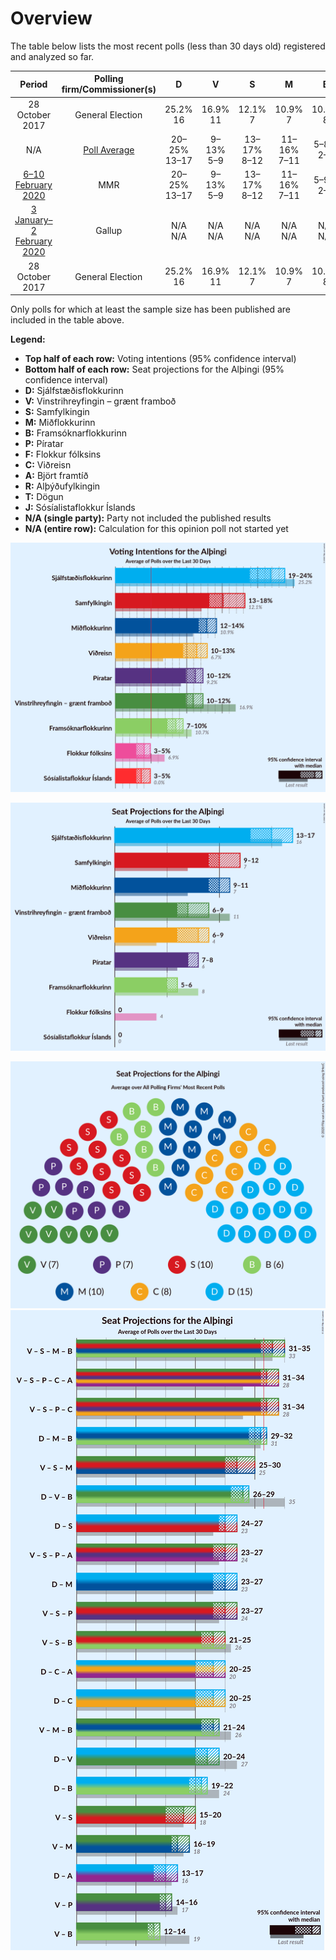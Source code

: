 # Overview

The table below lists the most recent polls (less than 30 days old) registered and analyzed so far.

| Period     | Polling firm/Commissioner(s) | D | V | S | M | B | P | F | C | A | R | T | J |
|:----------:|:----------------------------:|:--:|:--:|:--:|:--:|:--:|:--:|:--:|:--:|:--:|:--:|:--:|:--:|
| 28 October 2017 | General Election | 25.2% <br> 16 | 16.9% <br> 11 | 12.1% <br> 7 | 10.9% <br> 7 | 10.7% <br> 8 | 9.2% <br> 6 | 6.9% <br> 4 | 6.7% <br> 4 | 1.2% <br> 0 | 0.2% <br> 0 | 0.1% <br> 0 | 0.0% <br> 0 |
| N/A | [Poll Average](average.html) | 20–25% <br> 13–17 | 9–13% <br> 5–9 | 13–17% <br> 8–12 | 11–16% <br> 7–11 | 5–8% <br> 2–6 | 9–12% <br> 5–8 | 4–6% <br> 0–4 | 8–12% <br> 5–8 | N/A <br> N/A | N/A <br> N/A | N/A <br> N/A | 4–7% <br> 0–5 |
| [6–10 February 2020](2020-02-10-MMR.html) | MMR | 20–25% <br> 13–17 | 9–13% <br> 5–9 | 13–17% <br> 8–12 | 11–16% <br> 7–11 | 5–9% <br> 2–6 | 9–12% <br> 5–8 | 3–6% <br> 0–4 | 8–12% <br> 5–8 | N/A <br> N/A | N/A <br> N/A | N/A <br> N/A | 4–7% <br> 0–5 |
| [3 January–2 February 2020](2020-02-02-Gallup.html) | Gallup | N/A <br> N/A | N/A <br> N/A | N/A <br> N/A | N/A <br> N/A | N/A <br> N/A | N/A <br> N/A | N/A <br> N/A | N/A <br> N/A | N/A <br> N/A | N/A <br> N/A | N/A <br> N/A | N/A <br> N/A |
| 28 October 2017 | General Election | 25.2% <br> 16 | 16.9% <br> 11 | 12.1% <br> 7 | 10.9% <br> 7 | 10.7% <br> 8 | 9.2% <br> 6 | 6.9% <br> 4 | 6.7% <br> 4 | 1.2% <br> 0 | 0.2% <br> 0 | 0.1% <br> 0 | 0.0% <br> 0 |

Only polls for which at least the sample size has been published are included in the table above.

**Legend:**
+ **Top half of each row:** Voting intentions (95% confidence interval)
+ **Bottom half of each row:** Seat projections for the Alþingi (95% confidence interval)
+ **D:** Sjálfstæðisflokkurinn
+ **V:** Vinstrihreyfingin – grænt framboð
+ **S:** Samfylkingin
+ **M:** Miðflokkurinn
+ **B:** Framsóknarflokkurinn
+ **P:** Píratar
+ **F:** Flokkur fólksins
+ **C:** Viðreisn
+ **A:** Björt framtíð
+ **R:** Alþýðufylkingin
+ **T:** Dögun
+ **J:** Sósíalistaflokkur Íslands
+ **N/A (single party):** Party not included the published results
+ **N/A (entire row):** Calculation for this opinion poll not started yet


![Graph with voting intentions not yet produced](average.png "Voting Intentions")

![Graph with seats not yet produced](average-seats.png "Seats")

![Graph with seating plan not yet produced](average-seating-plan.png "Seating Plan")
![Graph with coalitions seats not yet produced](average-coalitions-seats.png "Coalitions Seats")
